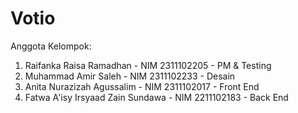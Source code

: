 # Votio

Anggota Kelompok:
1. Raifanka Raisa Ramadhan - NIM 2311102205 - PM & Testing
2. Muhammad Amir Saleh - NIM 2311102233 - Desain
3. Anita Nurazizah Agussalim - NIM 2311102017 - Front End
4. Fatwa A'isy Irsyaad Zain Sundawa - NIM 2211102183 - Back End
